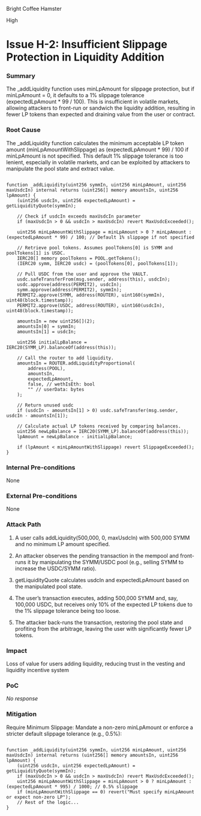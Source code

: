Bright Coffee Hamster

High

# Issue H-2: Insufficient Slippage Protection in Liquidity Addition

### Summary

The _addLiquidity function uses minLpAmount for slippage protection, but if minLpAmount = 0, it defaults to a 1% slippage tolerance (expectedLpAmount * 99 / 100). This is insufficient in volatile markets, allowing attackers to front-run or sandwich the liquidity addition, resulting in fewer LP tokens than expected and draining value from the user or contract.

### Root Cause

The _addLiquidity function calculates the minimum acceptable LP token amount (minLpAmountWithSlippage) as (expectedLpAmount * 99) / 100 if minLpAmount is not specified. This default 1% slippage tolerance is too lenient, especially in volatile markets, and can be exploited by attackers to manipulate the pool state and extract value.

```solidity

function _addLiquidity(uint256 symmIn, uint256 minLpAmount, uint256 maxUsdcIn) internal returns (uint256[] memory amountsIn, uint256 lpAmount) {
    (uint256 usdcIn, uint256 expectedLpAmount) = getLiquidityQuote(symmIn);

    // Check if usdcIn exceeds maxUsdcIn parameter
    if (maxUsdcIn > 0 && usdcIn > maxUsdcIn) revert MaxUsdcExceeded();

    uint256 minLpAmountWithSlippage = minLpAmount > 0 ? minLpAmount : (expectedLpAmount * 99) / 100; // Default 1% slippage if not specified

    // Retrieve pool tokens. Assumes poolTokens[0] is SYMM and poolTokens[1] is USDC.
    IERC20[] memory poolTokens = POOL.getTokens();
    (IERC20 symm, IERC20 usdc) = (poolTokens[0], poolTokens[1]);

    // Pull USDC from the user and approve the VAULT.
    usdc.safeTransferFrom(msg.sender, address(this), usdcIn);
    usdc.approve(address(PERMIT2), usdcIn);
    symm.approve(address(PERMIT2), symmIn);
    PERMIT2.approve(SYMM, address(ROUTER), uint160(symmIn), uint48(block.timestamp));
    PERMIT2.approve(USDC, address(ROUTER), uint160(usdcIn), uint48(block.timestamp));

    amountsIn = new uint256[](2);
    amountsIn[0] = symmIn;
    amountsIn[1] = usdcIn;

    uint256 initialLpBalance = IERC20(SYMM_LP).balanceOf(address(this));

    // Call the router to add liquidity.
    amountsIn = ROUTER.addLiquidityProportional(
        address(POOL),
        amountsIn,
        expectedLpAmount,
        false, // wethIsEth: bool
        "" // userData: bytes
    );

    // Return unused usdc
    if (usdcIn - amountsIn[1] > 0) usdc.safeTransfer(msg.sender, usdcIn - amountsIn[1]);

    // Calculate actual LP tokens received by comparing balances.
    uint256 newLpBalance = IERC20(SYMM_LP).balanceOf(address(this));
    lpAmount = newLpBalance - initialLpBalance;

    if (lpAmount < minLpAmountWithSlippage) revert SlippageExceeded();
}
```

### Internal Pre-conditions

None

### External Pre-conditions

None

### Attack Path

1. A user calls addLiquidity(500,000, 0, maxUsdcIn) with 500,000 SYMM and no minimum LP amount specified.

2. An attacker observes the pending transaction in the mempool and front-runs it by manipulating the SYMM/USDC pool (e.g., selling SYMM to increase the USDC/SYMM ratio).

3. getLiquidityQuote calculates usdcIn and expectedLpAmount based on the manipulated pool state.

4. The user’s transaction executes, adding 500,000 SYMM and, say, 100,000 USDC, but receives only 10% of the expected LP tokens due to the 1% slippage tolerance being too loose.

5. The attacker back-runs the transaction, restoring the pool state and profiting from the arbitrage, leaving the user with significantly fewer LP tokens.

### Impact

Loss of value for users adding liquidity, reducing trust in the vesting and liquidity incentive system

### PoC

_No response_

### Mitigation

Require Minimum Slippage: Mandate a non-zero minLpAmount or enforce a stricter default slippage tolerance (e.g., 0.5%):

```solidity

function _addLiquidity(uint256 symmIn, uint256 minLpAmount, uint256 maxUsdcIn) internal returns (uint256[] memory amountsIn, uint256 lpAmount) {
    (uint256 usdcIn, uint256 expectedLpAmount) = getLiquidityQuote(symmIn);
    if (maxUsdcIn > 0 && usdcIn > maxUsdcIn) revert MaxUsdcExceeded();
    uint256 minLpAmountWithSlippage = minLpAmount > 0 ? minLpAmount : (expectedLpAmount * 995) / 1000; // 0.5% slippage
    if (minLpAmountWithSlippage == 0) revert("Must specify minLpAmount or expect non-zero LP");
    // Rest of the logic...
}
```
